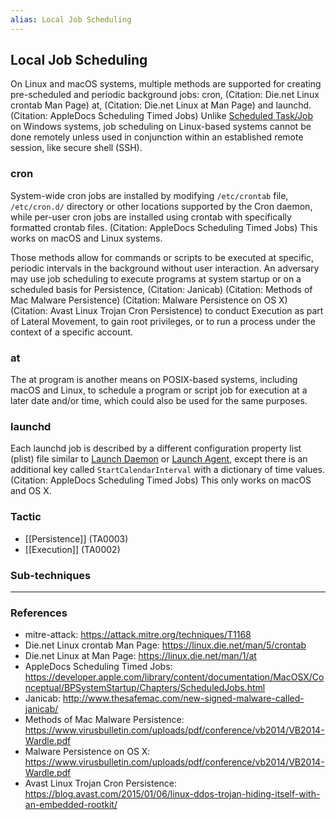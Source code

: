 ```yaml
---
alias: Local Job Scheduling
---
```


## Local Job Scheduling

On Linux and macOS systems, multiple methods are supported for creating pre-scheduled and periodic background jobs: cron, (Citation: Die.net Linux crontab Man Page) at, (Citation: Die.net Linux at Man Page) and launchd. (Citation: AppleDocs Scheduling Timed Jobs) Unlike [Scheduled Task/Job](https://attack.mitre.org/techniques/T1053) on Windows systems, job scheduling on Linux-based systems cannot be done remotely unless used in conjunction within an established remote session, like secure shell (SSH).

### cron

System-wide cron jobs are installed by modifying <code>/etc/crontab</code> file, <code>/etc/cron.d/</code> directory or other locations supported by the Cron daemon, while per-user cron jobs are installed using crontab with specifically formatted crontab files. (Citation: AppleDocs Scheduling Timed Jobs) This works on macOS and Linux systems.

Those methods allow for commands or scripts to be executed at specific, periodic intervals in the background without user interaction. An adversary may use job scheduling to execute programs at system startup or on a scheduled basis for Persistence, (Citation: Janicab) (Citation: Methods of Mac Malware Persistence) (Citation: Malware Persistence on OS X) (Citation: Avast Linux Trojan Cron Persistence) to conduct Execution as part of Lateral Movement, to gain root privileges, or to run a process under the context of a specific account.

### at

The at program is another means on POSIX-based systems, including macOS and Linux, to schedule a program or script job for execution at a later date and/or time, which could also be used for the same purposes.

### launchd

Each launchd job is described by a different configuration property list (plist) file similar to [Launch Daemon](https://attack.mitre.org/techniques/T1160) or [Launch Agent](https://attack.mitre.org/techniques/T1159), except there is an additional key called <code>StartCalendarInterval</code> with a dictionary of time values. (Citation: AppleDocs Scheduling Timed Jobs) This only works on macOS and OS X.


### Tactic

- [[Persistence]] (TA0003)
- [[Execution]] (TA0002)

### Sub-techniques


---
### References

- mitre-attack: https://attack.mitre.org/techniques/T1168
- Die.net Linux crontab Man Page: https://linux.die.net/man/5/crontab
- Die.net Linux at Man Page: https://linux.die.net/man/1/at
- AppleDocs Scheduling Timed Jobs: https://developer.apple.com/library/content/documentation/MacOSX/Conceptual/BPSystemStartup/Chapters/ScheduledJobs.html
- Janicab: http://www.thesafemac.com/new-signed-malware-called-janicab/
- Methods of Mac Malware Persistence: https://www.virusbulletin.com/uploads/pdf/conference/vb2014/VB2014-Wardle.pdf
- Malware Persistence on OS X: https://www.virusbulletin.com/uploads/pdf/conference/vb2014/VB2014-Wardle.pdf
- Avast Linux Trojan Cron Persistence: https://blog.avast.com/2015/01/06/linux-ddos-trojan-hiding-itself-with-an-embedded-rootkit/
